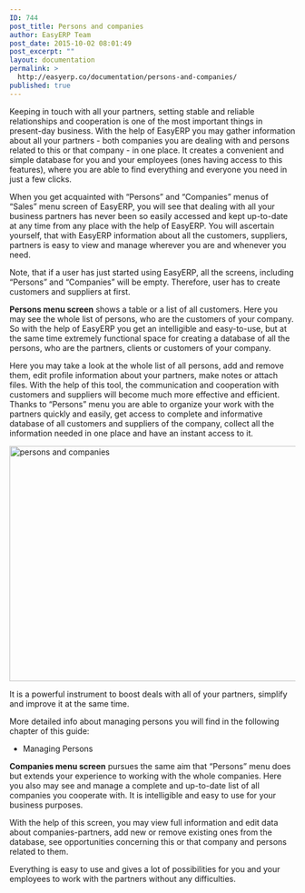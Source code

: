 ```yaml
---
ID: 744
post_title: Persons and companies
author: EasyERP Team
post_date: 2015-10-02 08:01:49
post_excerpt: ""
layout: documentation
permalink: >
  http://easyerp.co/documentation/persons-and-companies/
published: true
---
```

<span style="font-weight: 400;">Keeping in touch with all your partners, setting stable and reliable relationships and cooperation is one of the most important things in present-day business. With the help of EasyERP you may gather information about all your partners - both companies you are dealing with and persons related to this or that company - in one place. It creates a convenient and simple database for you and your employees (ones having access to this features), where you are able to find everything and everyone you need in just a few clicks.</span>

<span style="font-weight: 400;">When you get acquainted with “Persons” and “Companies” menus of “Sales” menu screen of EasyERP, you will see that dealing with all your business partners has never been so easily accessed and kept up-to-date at any time from any place with the help of EasyERP. You will ascertain yourself, that with EasyERP information about all the customers, suppliers, partners is easy to view and manage wherever you are and whenever you need.</span>

<span style="font-weight: 400;">Note, that if a user has just started using EasyERP, all the screens, including “Persons” and “Companies” will be empty. Therefore, user has to create customers and suppliers at first.</span>

<b>Persons menu screen</b><span style="font-weight: 400;"> shows a table or a list of all customers. Here you may see the whole list of persons, who are the customers of your company. So with the help of EasyERP you get an intelligible and easy-to-use, but at the same time extremely functional space for creating a database of all the persons, who are the partners, clients or customers of your company.</span>

<span style="font-weight: 400;">Here you may take a look at the whole list of all persons, add and remove them, edit profile information about your partners, make notes or attach files. With the help of this tool, the communication and cooperation with customers and suppliers will become much more effective and efficient. Thanks to “Persons” menu you are able to organize your work with the partners quickly and easily, get acсess to complete and informative database of all customers and suppliers of the company, collect all the information needed in one place and have an instant access to it.</span>

<a href="https://easyerp.com/wp-content/uploads/2015/10/1112.png"><img class="size-full wp-image-754 aligncenter" src="https://easyerp.com/wp-content/uploads/2015/10/1112.png" alt="persons and companies" width="900" height="414" /></a>

<span style="font-weight: 400;">It is a powerful instrument to boost deals with all of your partners, simplify and improve it at the same time.</span>

<span style="font-weight: 400;">More detailed info about managing persons you will find in the following chapter of this guide:</span>
<ul>
	<li><b><span style="font-weight: 400;">Managing Persons</span></b></li>
</ul>
<b>Companies menu screen</b><span style="font-weight: 400;"> pursues the same aim that “Persons” menu does but extends your experience to working with the whole companies. Here you also may see and manage a complete and up-to-date list of all companies you cooperate with. It is intelligible and easy to use for your business purposes.</span>

<span style="font-weight: 400;">With the help of this screen, you may view full information and edit data about companies-partners, add new or remove existing ones from the database, see opportunities concerning this or that company and persons related to them.</span>

<span style="font-weight: 400;">Everything is easy to use and gives a lot of possibilities for you and your employees to work with the partners without any difficulties.</span>